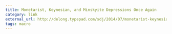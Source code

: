 ```yaml
---
title: Monetarist, Keynesian, and Minskyite Depressions Once Again
category: link
external_url: http://delong.typepad.com/sdj/2014/07/monetarist-keynesian-and-minskyite-depressions-once-again-yes-lloyd-metzler-was-the-greatest-chicago-macroeconomist-ever.html
tags: macro
---
```

